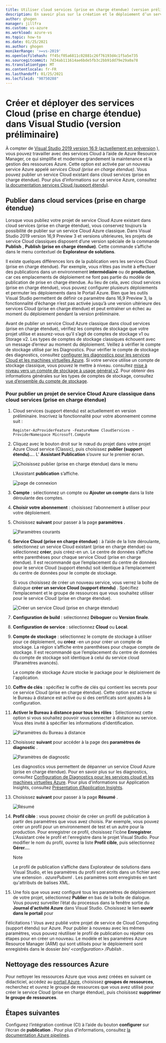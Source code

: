 ```yaml
---
title: Utiliser cloud services (prise en charge étendue) (version préliminaire)
description: En savoir plus sur la création et le déploiement d’un service Cloud (prise en charge étendue) à l’aide de Azure Resource Manager avec Visual Studio
author: ghogen
manager: jillfra
ms.custom: vs-azure
ms.workload: azure-vs
ms.topic: how-to
ms.date: 01/25/2021
ms.author: ghogen
monikerRange: '>=vs-2019'
ms.openlocfilehash: ff45cf05a6811c02881c26f76193d4c1f5a5e735
ms.sourcegitcommit: 7d34ab111614ae6bde5fb3c2bb91dd79e29a0a78
ms.translationtype: MT
ms.contentlocale: fr-FR
ms.lasthandoff: 01/25/2021
ms.locfileid: "98750288"
---
```

# <a name="create-and-deploy-to-cloud-services-extended-support-in-visual-studio-preview"></a>Créer et déployer des services Cloud (prise en charge étendue) dans Visual Studio (version préliminaire)

À compter de [Visual Studio 2019 version 16,9 (actuellement en préversion](https://visualstudio.microsoft.com/vs/preview) ), vous pouvez travailler avec des services Cloud à l’aide de Azure Resource Manager, ce qui simplifie et modernise grandement la maintenance et la gestion des ressources Azure. Cette option est activée par un nouveau service Azure appelé *services Cloud (prise en charge étendue)*. Vous pouvez publier un service Cloud existant dans cloud services (prise en charge étendue). Pour plus d’informations sur ce service Azure, consultez [la documentation services Cloud (support étendu)](/azure/cloud-services-extended-support/overview).

## <a name="publish-to-cloud-services-extended-support"></a>Publier dans cloud services (prise en charge étendue)

Lorsque vous publiez votre projet de service Cloud Azure existant dans cloud services (prise en charge étendue), vous conservez toujours la possibilité de publier sur un service Cloud Azure classique. Dans Visual Studio 2019 version 16,9 Preview 3 et versions ultérieures, les projets de service Cloud classiques disposent d’une version spéciale de la commande **Publish** , **Publish (prise en charge étendue)**. Cette commande s’affiche dans le menu contextuel de **Explorateur de solutions**.

Il existe quelques différences lors de la publication vers les services Cloud (prise en charge étendue). Par exemple, vous n’êtes pas invité à effectuer des publications dans un environnement **intermédiaire** ou de **production**, car ces emplacements de déploiement ne font pas partie du modèle de publication de prise en charge étendue. Au lieu de cela, avec cloud services (prise en charge étendue), vous pouvez configurer plusieurs déploiements et permuter les déploiements dans le Portail Azure. Bien que les outils Visual Studio permettent de définir ce paramètre dans 16,9 Preview 3, la fonctionnalité d’échange n’est pas activée jusqu’à une version ultérieure des services Cloud (prise en charge étendue) et peut entraîner un échec au moment du déploiement pendant la version préliminaire.

Avant de publier un service Cloud Azure classique dans cloud services (prise en charge étendue), vérifiez les comptes de stockage que votre projet utilise et assurez-vous qu’il s’agit de comptes de stockage v1 ou Storage v2. Les types de comptes de stockage classiques échouent avec un message d’erreur au moment du déploiement. Veillez à vérifier le compte de stockage utilisé par les Diagnostics. Pour vérifier le compte de stockage des diagnostics, consultez [configurer les diagnostics pour les services Cloud et les machines virtuelles Azure](vs-azure-tools-diagnostics-for-cloud-services-and-virtual-machines.md). Si votre service utilise un compte de stockage classique, vous pouvez le mettre à niveau. consultez [mise à niveau vers un compte de stockage à usage général v2](/azure/storage/common/storage-account-upgrade?tabs=azure-portal).  Pour obtenir des informations générales sur les types de comptes de stockage, consultez [vue d’ensemble du compte de stockage](/azure/storage/common/storage-account-overview).

### <a name="to-publish-a-classic-azure-cloud-service-project-to-cloud-services-extended-support"></a>Pour publier un projet de service Cloud Azure classique dans cloud services (prise en charge étendue)

1. Cloud services (support étendu) est actuellement en version préliminaire. Inscrivez la fonctionnalité pour votre abonnement comme suit :

   ```azurepowershell-interactive
   Register-AzProviderFeature -FeatureName CloudServices -ProviderNamespace Microsoft.Compute
   ```

1. Cliquez avec le bouton droit sur le nœud du projet dans votre projet Azure Cloud service (Classic), puis choisissez **publier (support étendu)..**.. L' **Assistant Publication** s’ouvre sur le premier écran.

   ![Choisissez publier (prise en charge étendue) dans le menu](./media/cloud-services-extended-support/publish-commands-on-menu.png)

   L’Assistant **publication** s’affiche.

   ![page de connexion](./media/cloud-services-extended-support/publish-step1.png)

1. **Compte** : sélectionnez un compte ou **Ajouter un compte** dans la liste déroulante des comptes.

1. **Choisir votre abonnement** : choisissez l’abonnement à utiliser pour votre déploiement.

1. Choisissez **suivant** pour passer à la page **paramètres** .

   ![Paramètres courants](./media/cloud-services-extended-support/publish-settings.png)

1. **Service Cloud (prise en charge étendue)** : à l’aide de la liste déroulante, sélectionnez un service Cloud existant (prise en charge étendue) ou sélectionnez **créer**, puis créez-en un. Le centre de données s’affiche entre parenthèses pour chaque service Cloud (prise en charge étendue). Il est recommandé que l’emplacement du centre de données pour le service Cloud (support étendu) soit identique à l’emplacement du centre de données pour le compte de stockage.

   Si vous choisissez de créer un nouveau service, vous verrez la boîte de dialogue **créer un service Cloud (support étendu)** . Spécifiez l’emplacement et le groupe de ressources que vous souhaitez utiliser pour le service Cloud (prise en charge étendue).

   ![Créer un service Cloud (prise en charge étendue)](./media/cloud-services-extended-support/extended-support-dialog.png)

1. **Configuration de build** : sélectionnez **Déboguer** ou **Version finale**.

1. **Configuration de service** : sélectionnez **Cloud** ou **Local**.

1. **Compte de stockage** : sélectionnez le compte de stockage à utiliser pour ce déploiement, ou **créez** -en un pour créer un compte de stockage. La région s’affiche entre parenthèses pour chaque compte de stockage. Il est recommandé que l’emplacement du centre de données du compte de stockage soit identique à celui du service cloud (Paramètres avancés).

   Le compte de stockage Azure stocke le package pour le déploiement de l'application.

1. **Coffre de clés** : spécifiez le coffre de clés qui contient les secrets pour ce service Cloud (prise en charge étendue). Cette option est activée si le Bureau à distance est activé ou si des certificats sont ajoutés à la configuration.

1. **Activer le Bureau à distance pour tous les rôles** : Sélectionnez cette option si vous souhaitez pouvoir vous connecter à distance au service. Vous êtes invité à spécifier les informations d’identification.

   ![Paramètres du Bureau à distance](./media/cloud-services-extended-support/remote-desktop-configuration.png)

1. Choisissez **suivant** pour accéder à la page des **paramètres de diagnostic** .

   ![Paramètres de diagnostic](./media/cloud-services-extended-support/diagnostics-settings.png)

   Les diagnostics vous permettent de dépanner un service Cloud Azure (prise en charge étendue). Pour en savoir plus sur les diagnostics, consultez [Configuration de Diagnostics pour les services cloud et les machines virtuelles Azure](./vs-azure-tools-diagnostics-for-cloud-services-and-virtual-machines.md). Pour plus d’informations sur Application Insights, consultez [Présentation d’Application Insights](/azure/application-insights/app-insights-overview).

1. Choisissez **suivant** pour passer à la page **Résumé** .

   ![Résumé](./media/cloud-services-extended-support/publish-summary.png)

1. **Profil cible** : vous pouvez choisir de créer un profil de publication à partir des paramètres que vous avez choisis. Par exemple, vous pouvez créer un profil pour un environnement de test et un autre pour la production. Pour enregistrer ce profil, choisissez l'icône **Enregistrer**. L'Assistant crée le profil et l'enregistre dans le projet Visual Studio. Pour modifier le nom du profil, ouvrez la liste **Profil cible**, puis sélectionnez **Gérer...**.

   > [!Note]
   > Le profil de publication s’affiche dans Explorateur de solutions dans Visual Studio, et les paramètres du profil sont écrits dans un fichier avec une extension *. azurePubxml* . Les paramètres sont enregistrés en tant qu'attributs de balises XML.

1. Une fois que vous avez configuré tous les paramètres de déploiement de votre projet, sélectionnez **Publier** en bas de la boîte de dialogue. Vous pouvez surveiller l’état du processus dans la fenêtre sortie du **Journal d’activité Azure** dans Visual Studio. Choisissez le lien **ouvrir dans le portail** pour 

Félicitations ! Vous avez publié votre projet de service de Cloud Computing (support étendu) sur Azure. Pour publier à nouveau avec les mêmes paramètres, vous pouvez réutiliser le profil de publication ou répéter ces étapes pour en créer un nouveau. Le modèle et les paramètres Azure Resource Manager (ARM) qui sont utilisés pour le déploiement sont enregistrés dans le dossier *bin/ \<configuration\> /Publish* .

## <a name="clean-up-azure-resources"></a>Nettoyage des ressources Azure

Pour nettoyer les ressources Azure que vous avez créées en suivant ce didacticiel, accédez au [portail Azure](https://portal.azure.com), choisissez **groupes de ressources**, recherchez et ouvrez le groupe de ressources que vous avez utilisé pour créer le service Cloud (prise en charge étendue), puis choisissez **supprimer le groupe de ressources**.

## <a name="next-steps"></a>Étapes suivantes

Configurez l’intégration continue (CI) à l’aide du bouton **configurer** sur l’écran de **publication** . Pour plus d’informations, consultez [la documentation Azure pipelines](/azure/devops/pipelines/?view=azure-devops&preserve-view=true).
